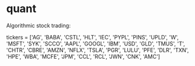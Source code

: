 # quant
Algorithmic stock trading:

tickers = ['AG', 
           'BABA', 
           'CSTL', 
           'HLT', 
           'IEC', 
           'PYPL', 
           'PINS', 
           'UPLD', 
           'W', 
           'MSFT', 
           'SYK', 
           'SCCO', 
           'AAPL', 
           'GOOGL', 
           'IBM', 
           'USD', 
           'GLD', 
           'TMUS', 
           'T', 
           'CHTR', 
           'CBRE', 
           'AMZN', 
           'NFLX', 
           'TSLA',
           'PGR',
           'LULU',
           'PFE',
           'DLR',
           'TXN',
           'HPE',
           'WBA',
           'MCFE',
           'JPM',
           'CCL',
           'RCL',
           'JWN',
           'CNK',
           'AMC']
